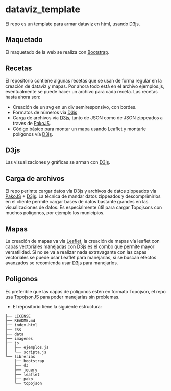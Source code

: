 # dataviz_template
El repo es un template para armar dataviz en html, usando [D3js](https://d3js.org/).

## Maquetado
El maquetado de la web se realiza con [Bootstrap](https://getbootstrap.com/docs/4.5/getting-started/introduction/).

## Recetas
El repositorio contiene algunas recetas que se usan de forma regular en la creación de dataviz y mapas. Por ahora todo está en el archivo ejemplos.js, eventualmente se puede hacer un archivo para cada receta. Las recetas hasta ahora son:
* Creación de un svg en un div semiresponsivo, con bordes.
* Formatos de números vía [D3js](https://d3js.org/)
* Carga de archivos vía [D3js](https://d3js.org/), tanto de JSON como de JSON zippeados a traves de [PakoJS](https://github.com/nodeca/pako).
* Código básico para montar un mapa usando Leaflet y montarle polígonos vía [D3js](https://d3js.org/).

## D3js
Las visualizaciones y gráficas se arman con [D3js](https://d3js.org/).

## Carga de archivos
El repo perimte cargar datos vía D3js y archivos de datos zippeados vía [PakoJS](https://github.com/nodeca/pako) + [D3js](https://d3js.org/). La técnica de mandar datos zippeados y descomprimirlos en el cliente permite cargar bases de datos bastante grandes en las visualizaciones de datos. Es especialmente útil para cargar Topojsons con muchos polígonos, por ejemplo los municipios.

## Mapas
La creación de mapas va vía [Leaflet](https://leafletjs.com/), la creación de mapas vía leaflet con capas vectoriales manejadas con [D3js](https://d3js.org/) es el combo que permite mayor versatilidad. Si no se va a realizar nada extravagante con las capas vectoriales se puede usar Leaflet para manejarlas, si se buscan efectos avanzados se recomienda usar [D3js](https://d3js.org/) para manejarlos.

## Polígonos 
Es preferible que las capas de polígonos estén en formato Topojson, el repo usa [TopojsonJS](https://github.com/topojson/topojson/wiki) para poder manejarlas sin problemas.

- El repositorio tiene la siguiente estructura:

```.
├── LICENSE
├── README.md
├── index.html
├── css
├── data               
├── imagenes           
├── js 
│   ├── ejemplos.js           
│   └── scripta.js           
└── librerias                 
    ├── bootstrap           
    ├── d3        
    ├── jquery    
    ├── leaflet         
    ├── pako 
    └── topojson 
```